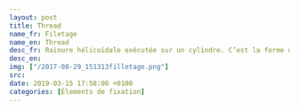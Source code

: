 ```yaml
---
layout: post
title: Thread
name_fr: Filetage
name_en: Thread
desc_fr: Rainure hélicoïdale exécutée sur un cylindre. C’est la forme qui a été réalisée sur une vis. 
desc_en: 
img: ["/2017-08-29_151313filletage.png"]
src: 
date: 2019-03-15 17:58:00 +0100
categories: [Élements de fixation]
---
```

